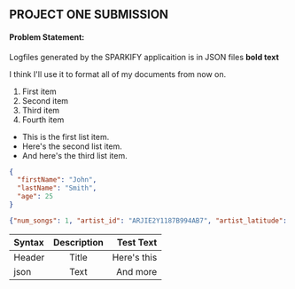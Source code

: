 ## PROJECT ONE SUBMISSION

#### Problem Statement:
Logfiles generated by the SPARKIFY applicaition is in JSON files  <strong>bold text</strong>
<p>I think I'll use it to format all of my documents from now on.</p> 
 <ol>
<li>First item</li>
<li>Second item</li>
<li>Third item</li>
<li>Fourth item</li>
</ol>

* This is the first list item.
* Here's the second list item.
* And here's the third list item.

```json 
{
  "firstName": "John",
  "lastName": "Smith",
  "age": 25
}
``` 

```json 
{"num_songs": 1, "artist_id": "ARJIE2Y1187B994AB7", "artist_latitude": null, "artist_longitude": null, "artist_location": "", "artist_name": "Line Renaud", "song_id": "SOUPIRU12A6D4FA1E1", "title": "Der Kleine Dompfaff", "duration": 152.92036, "year": 0}
```

| Syntax      | Description | Test Text     |
| :---        |    :----:   |          ---: |
| Header      | Title       | Here's this   |
| json        | Text        | And more      |
    

